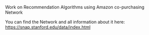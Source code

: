 Work on Recommendation Algorithms using Amazon co-purchasing Network

You can find the Network and all information about it here: 
https://snap.stanford.edu/data/index.html